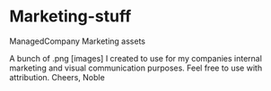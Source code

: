 Marketing-stuff
===============

ManagedCompany Marketing assets

A bunch of .png [images] I created to use for my companies internal marketing and visual communication purposes. 
Feel free to use with attribution.
Cheers,
Noble
